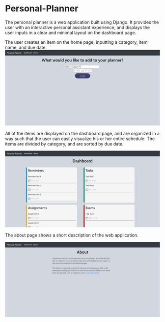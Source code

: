 # Personal-Planner

The personal planner is a web application built using Django. It provides the user with an interactive personal assistant experience, and displays the user inputs in a clear and minimal layout on the dashboard page.

The user creates an item on the home page, inputting a category, item name, and due date.
![Alt text](/Screenshots/Home.png?raw=true "Home Page")

All of the items are displayed on the dashboard page, and are organized in a way such that the user can easily visualize his or her entire schedule. The items are divided by category, and are sorted by due date.

![Alt text](/Screenshots/Dashboard.png?raw=true "Dashboard")

The about page shows a short description of the web application.

![Alt text](/Screenshots/About.png?raw=true "Dashboard")
